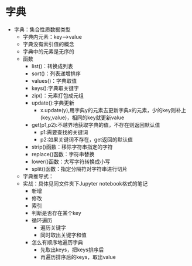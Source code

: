 # 字典

- 字典：集合性质数据类型
  - 字典内元素：key-->value
  - 字典没有索引值的概念
  - 字典中的元素是无序的
  - 函数
    - list()：转换成列表
    - sort()：列表递增排序 
    - values()：字典取值
    - keys():字典取关键字
    - zip()：元素打包成元组
    - update():字典更新
      - x.update(y),用字典y的元素去更新字典x的元素，少的key则补上(key,value)，相同的key就更新value
    - get(p1,p2):不越界地获取字典的值，不存在则返回默认值
      - p1:需要查找的关键词
      - p2:如果关键词不存在，get返回的默认值 
    - strip()函数：移除字符串指定的字符
    - replace()函数：字符串替换
    - lower()函数：大写字符转换成小写
    - split()函数：指定分隔符对字符串进行切片 
  - 字典推导式：
  - 实战：具体见同文件夹下Jupyter notebook格式的笔记
    - 新增
    - 修改
    - 索引
    - 判断是否存在某个key
    - 循环遍历
      - 遍历关键字
      - 同时取出关键字和值
    - 怎么有顺序地遍历字典
      - 先取出keys，把keys排序后
      - 再遍历排序后的keys，取出value

